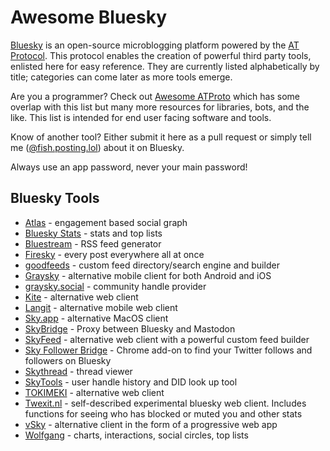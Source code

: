 # Awesome Bluesky

[Bluesky](https://github.com/bluesky-social/) is an open-source microblogging platform powered by the [AT Protocol](https://atproto.com/). This protocol enables the creation of powerful third party tools, enlisted here for easy reference. They are currently listed alphabetically by title; categories can come later as more tools emerge.

Are you a programmer? Check out [Awesome ATProto](https://github.com/beeman/awesome-atproto) which has some overlap with this list but many more resources for libraries, bots, and the like. This list is intended for end user facing software and tools.

Know of another tool? Either submit it here as a pull request or simply tell me ([@fish.posting.lol](https://bsky.app/profile/fish.posting.lol)) about it on Bluesky.

Always use an app password, never your main password!

## Bluesky Tools

 - [Atlas](https://bsky.jazco.dev/) - engagement based social graph
 - [Bluesky Stats](https://vqv.app/stats) - stats and top lists
 - [Bluestream](https://bluestream.deno.dev/) - RSS feed generator
 - [Firesky](https://firesky.tv/) - every post everywhere all at once
 - [goodfeeds](https://goodfeeds.co/) - custom feed directory/search engine and builder
 - [Graysky](https://graysky.app/) - alternative mobile client for both Android and iOS
 - [graysky.social](https://graysky.social/) - community handle provider
 - [Kite](https://kite.black) - alternative web client
 - [Langit](https://langit.pages.dev/) - alternative mobile web client
 - [Sky.app](https://github.com/jcsalterego/Sky.app) - alternative MacOS client
 - [SkyBridge](https://skybridge.fly.dev/) - Proxy between Bluesky and Mastodon
 - [SkyFeed](https://skyfeed.app) - alternative web client with a powerful custom feed builder
 - [Sky Follower Bridge](https://chrome.google.com/webstore/detail/sky-follower-bridge/behhbpbpmailcnfbjagknjngnfdojpko) - Chrome add-on to find your Twitter follows and followers on Bluesky
 - [Skythread](https://mackuba.github.io/skythread/) - thread viewer
 - [SkyTools](https://skytools.anon5r.com/) - user handle history and DID look up tool
 - [TOKIMEKI](https://tokimekibluesky.vercel.app/) - alternative web client
 - [Twexit.nl](https://twexit.nl/) - self-described experimental bluesky web client. Includes functions for seeing who has blocked or muted you and other stats
 - [vSky](https://www.vsky.social/) - alternative client in the form of a progressive web app
 - [Wolfgang](https://wolfgang.raios.xyz/) - charts, interactions, social circles, top lists
